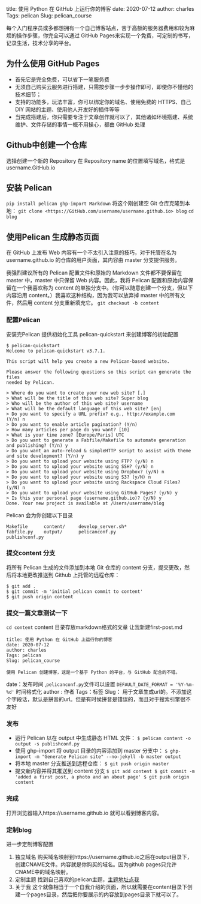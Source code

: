 title: 使用 Python 在 GitHub 上运行你的博客
date: 2020-07-12
author: charles
Tags: pelican
Slug: pelican_course

每个入门程序员或多都想拥有一个自己博客站点，苦于高额的服务器费用和较为麻烦的操作步骤，你完全可以通过 GitHub Pages来实现一个免费，可定制的书写，记录生活，技术分享的平台。
## 为什么使用 GitHub Pages
- 首先它是完全免费，可以省下一笔服务费
- 无须自己购买云服务进行搭建，只需按步骤一步步操作即可，即使你不懂他的技术细节；
- 支持的功能多，玩法丰富，你可以绑定你的域名、使用免费的 HTTPS、自己 DIY 网站的主题、使用他人开发好的插件等等
- 当完成搭建后，你只需要专注于文章创作就可以了，其他诸如环境搭建、系统维护、文件存储的事情一概不用操心，都由 GitHub 处理
## Github中创建一个仓库
选择创建一个新的 Repository  在 Repository name 的位置填写域名，格式是 username.GitHub.io
## 安装 Pelican
`pip install pelican ghp-import Markdown`
将这个刚创建空 Git 仓库克隆到本地：
`git clone <https://GitHub.com/username/username.github.io> blog`
`cd blog`
## 使用Pelican 生成静态页面
在 GitHub 上发布 Web 内容有一个不太引入注意的技巧，对于托管在名为 username.github.io 的仓库的用户页面，其内容由 master 分支提供服务。

我强烈建议所有的 Pelican 配置文件和原始的 Markdown 文件都不要保留在 master 中，master 中只保留 Web 内容。因此，我将 Pelican 配置和原始内容保留在一个我喜欢称为 content 的单独分支中。（你可以随意创建一个分支，但以下内容沿用 content。）我喜欢这种结构，因为我可以放弃掉 master 中的所有文件，然后用 content 分支重新填充它。
`git checkout -b content`

### 配置Pelican
安装完Pelican 提供初始化工具 pelican-quickstart 来创建博客的初始配置
```
$ pelican-quickstart
Welcome to pelican-quickstart v3.7.1.

This script will help you create a new Pelican-based website.

Please answer the following questions so this script can generate the files
needed by Pelican.

> Where do you want to create your new web site? [.]  
> What will be the title of this web site? Super blog
> Who will be the author of this web site? username
> What will be the default language of this web site? [en]
> Do you want to specify a URL prefix? e.g., http://example.com   (Y/n) n
> Do you want to enable article pagination? (Y/n)
> How many articles per page do you want? [10]
> What is your time zone? [Europe/Paris] UTC
> Do you want to generate a Fabfile/Makefile to automate generation and publishing? (Y/n) y
> Do you want an auto-reload & simpleHTTP script to assist with theme and site development? (Y/n) y
> Do you want to upload your website using FTP? (y/N) n
> Do you want to upload your website using SSH? (y/N) n
> Do you want to upload your website using Dropbox? (y/N) n
> Do you want to upload your website using S3? (y/N) n
> Do you want to upload your website using Rackspace Cloud Files? (y/N) n
> Do you want to upload your website using GitHub Pages? (y/N) y
> Is this your personal page (username.github.io)? (y/N) y
Done. Your new project is available at /Users/username/blog
```
Pelican 会为你创建以下目录
```
Makefile      content/     develop_server.sh*
fabfile.py    output/      pelicanconf.py
publishconf.py
```
### 提交content 分支
将所有 Pelican 生成的文件添加到本地 Git 仓库的 content 分支，提交更改，然后将本地更改推送到 Github 上托管的远程仓库：
```
$ git add .
$ git commit -m 'initial pelican commit to content'
$ git push origin content
```
### 提交一篇文章测试一下
`cd content` content 目录存放markdown格式的文章
让我新建first-post.md
```
title: 使用 Python 在 GitHub 上运行你的博客
date: 2020-07-12
author: charles
Tags: pelican
Slug: pelican_course

使用 Pelican 创建博客，这是一个基于 Python 的平台，与 GitHub 配合的不错。
```
date：发布时间 ,`pelicanconf.py`文件可以设置 `DEFAULT_DATE_FORMAT = '%Y-%m-%d'` 时间格式化
author : 作者
Tags：标签
Slug： 用于文章生成url的。不添加这个字段话，默认是拼音的url。但是有时侯拼音是错误的，而且对于搜索引擎很不友好
### 发布
- 运行 Pelican 以在 output 中生成静态 HTML 文件：
`$ pelican content -o output -s publishconf.py`
- 使用 ghp-import 将 output 目录的内容添加到 master 分支中：
`$ ghp-import -m "Generate Pelican site" --no-jekyll -b master output`
- 将本地 master 分支推送到远程仓库：
`$ git push origin master`
- 提交新内容并将其推送到 content 分支
`$ git add content $ git commit -m 'added a first post, a photo and an about page' $ git push origin content`
### 完成
打开浏览器输入https://username.github.io 就可以看到博客内容。

### 定制blog
进一步定制博客配置
1. 独立域名 
购买域名映射到https://username.github.io之后在output目录下，创建CNAME文件。内容就是你购买的域名。因为github pages只允许CNAME中的域名映射。
2. 定制主题
找到自己喜欢的pelican主题，[主题地址点我](https://github.com/getpelican/pelican-themes)
3. 关于我
这个就像相当于一个自我介绍的页面，所以就需要在content目录下创建一个pages目录，然后把你要展示的内容放到pages目录下就可以了。
